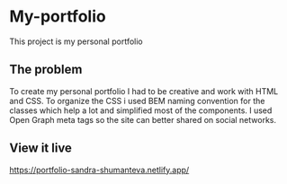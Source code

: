 # My-portfolio

This project is my personal portfolio

## The problem

To create my personal portfolio I had to be creative and work with HTML and CSS. To organize the CSS i used BEM naming convention for the classes which help a lot and simplified most of the components. I used Open Graph meta tags so the site can better shared on social networks.

## View it live

https://portfolio-sandra-shumanteva.netlify.app/

